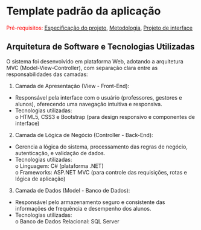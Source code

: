 # Template padrão da aplicação

<span style="color:red">Pré-requisitos: <a href="02-Especificacao.md"> Especificação do projeto</a></span>, <a href="03-Metodologia.md"> Metodologia</a>, <a href="05-Projeto-interface.md"> Projeto de interface</a>

## Arquitetura de Software e Tecnologias Utilizadas 
O sistema foi desenvolvido em plataforma Web, adotando a arquitetura MVC (Model-View-Controller), com separação clara entre as responsabilidades das camadas: <br>

1. Camada de Apresentação (View - Front-End): <br>
- Responsável pela interface com o usuário (professores, gestores e alunos), oferecendo uma navegação intuitiva e responsiva. <br>
- Tecnologias utilizadas: <br>
o HTML5, CSS3 e Bootstrap (para design responsivo e componentes de interface) <br>

2. Camada de Lógica de Negócio (Controller - Back-End): <br>
- Gerencia a lógica do sistema, processamento das regras de negócio, autenticação, e validação de dados. <br>
- Tecnologias utilizadas: <br>
o Linguagem: C# (plataforma .NET) <br> 
o Frameworks: ASP.NET MVC (para controle das requisições, rotas e lógica de aplicação) <br>

3. Camada de Dados (Model - Banco de Dados): <br>
- Responsável pelo armazenamento seguro e consistente das informações de frequência e desempenho dos alunos. <br>
- Tecnologias utilizadas: <br>
o Banco de Dados Relacional: SQL Server <br>
